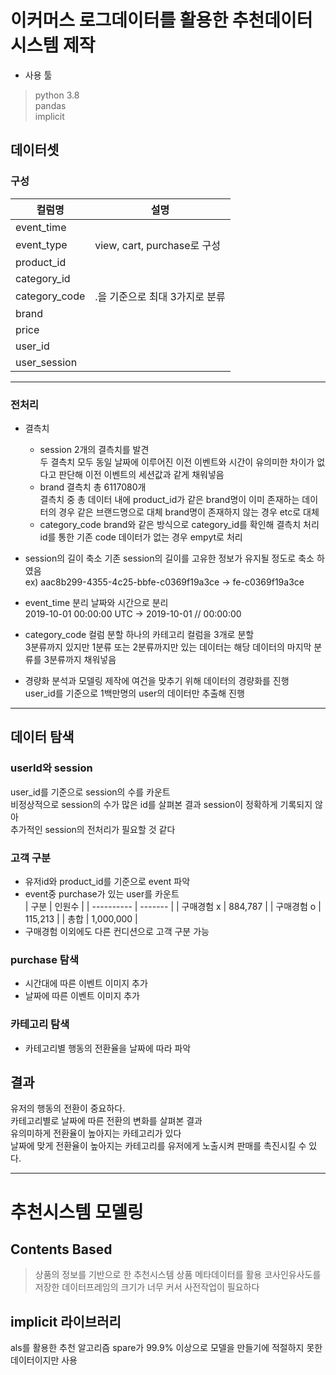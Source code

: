 # 이커머스 로그데이터를 활용한 추천데이터시스템 제작
* 사용 툴
> python 3.8  
> pandas  
> implicit


## 데이터셋
### 구성
| 컬럼명        | 설명                           |
| ------------- | ------------------------------ |
| event_time    |                                |
| event_type    | view, cart, purchase로 구성    |
| product_id    |                                |
| category_id   |                                |
| category_code | .을 기준으로 최대 3가지로 분류 |
| brand         |                                |
| price         |                                |
| user_id       |                                |
| user_session  |                                |
----
### 전처리
* 결측치
    * session
        2개의 결측치를 발견  
        두 결측치 모두 동일 날짜에 이루어진 이전 이벤트와 시간이 유의미한 차이가 없다고 판단해 이전 이벤트의 세션값과 같게 채워넣음
    * brand
        결측치 총 6117080개  
        결측치 중 총 데이터 내에 product_id가 같은 brand명이 이미 존재하는 데이터의 경우 같은 브랜드명으로 대체
        brand명이 존재하지 않는 경우 etc로 대체
    * category_code
        brand와 같은 방식으로 category_id를 확인해 결측치 처리
        id를 통한 기존 code 데이터가 없는 경우 empyt로 처리
* session의 길이 축소
기존 session의 길이를 고유한 정보가 유지될 정도로 축소 하였음  
ex) aac8b299-4355-4c25-bbfe-c0369f19a3ce -> fe-c0369f19a3ce

* event_time 분리
날짜와 시간으로 분리  
2019-10-01 00:00:00 UTC -> 2019-10-01 // 00:00:00

* category_code 컬럼 분할
하나의 카테고리 컬럼을 3개로 분할  
3분류까지 있지만 1분류 또는 2분류까지만 있는 데이터는 해당 데이터의 마지막 분류를 3분류까지 채워넣음

* 경량화
분석과 모델링 제작에 여건을 맞추기 위해 데이터의 경량화를 진행  
user_id를 기준으로 1백만명의 user의 데이터만 추출해 진행

----

## 데이터 탐색
### userId와 session
user_id를 기준으로 session의 수를 카운트  
비정상적으로 session의 수가 많은 id를 살펴본 결과 session이 정확하게 기록되지 않아  
추가적인 session의 전처리가 필요할 것 같다

### 고객 구분
* 유저id와 product_id를 기준으로 event 파악
* event중 purchase가 있는 user를 카운트  
| 구분       | 인원수  |
| ---------- | ------- |
| 구매경험 x | 884,787 |
| 구매경험 o | 115,213 |
| 총합       | 1,000,000        |  
* 구매경험 이외에도 다른 컨디션으로 고객 구분 가능  
### purchase 탐색
* 시간대에 따른 이벤트
이미지 추가
* 날짜에 따른 이벤트
이미지 추가
### 카테고리 탐색
* 카테고리별 행동의 전환율을 날짜에 따라 파악

## 결과
유저의 행동의 전환이 중요하다.  
카테고리별로 날짜에 따른 전환의 변화를 살펴본 결과  
유의미하게 전환율이 높아지는 카테고리가 있다  
날짜에 맞게 전환율이 높아지는 카테고리를 유저에게 노출시켜 판매를 촉진시킬 수 있다.  

----
# 추천시스템 모델링
## Contents Based

> 상품의 정보를 기반으로 한 추천시스템
상품 메타데이터를 활용 
코사인유사도를 저장한 데이터프레임의 크기가 너무 커서 사전작업이 필요하다

## implicit 라이브러리
als를 활용한 추천 알고리즘
spare가 99.9% 이상으로 모델을 만들기에 적절하지 못한 데이터이지만 사용  
